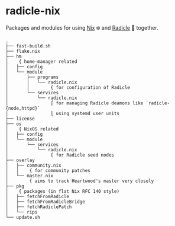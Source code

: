 # radicle-nix

Packages and modules for using [Nix][nix] ❄️ and [Radicle][radicle] 👾 together.

<!-- `$ tree --noreport --info --gitfile=.treeignore` as text -->

```text
.
├── fast-build.sh
├── flake.nix
├── hm
│    { home-manager related
│   ├── config
│   └── module
│       ├── programs
│       │   └── radicle.nix
│       │        { for configuration of Radicle
│       └── services
│           └── radicle.nix
│                ⎧ for managing Radicle deamons like `radicle-{node,httpd}`
│                ⎩ using systemd user units
├── license
├── os
│    { NixOS related
│   ├── config
│   └── module
│       └── services
│           └── radicle.nix
│                { for Radicle seed nodes
├── overlay
│   ├── community.nix
│   │    { for community patches
│   └── master.nix
│        { aims to track Heartwood's master very closely
├── pkg
│    { packages (in flat Nix RFC 140 style)
│   ├── fetchFromRadicle
│   ├── fetchFromRadicleBridge
│   ├── fetchRadiclePatch
│   └── rips
└── update.sh
```

[nix]: https://nixos.org
[radicle]: https://radicle.xyz
